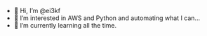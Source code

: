 - 👋 Hi, I’m @ei3kf
- 👀 I’m interested in AWS and Python and automating what I can...
- 🌱 I’m currently learning all the time.


<!---
ei3kf/ei3kf is a ✨ special ✨ repository because its `README.md` (this file) appears on your GitHub profile.
You can click the Preview link to take a look at your changes.
--->
